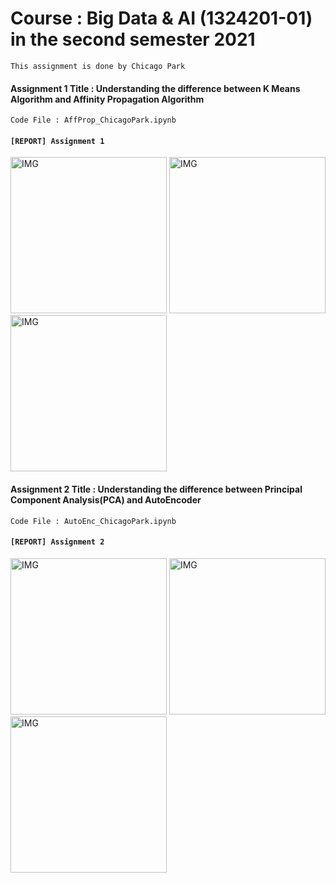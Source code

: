 # Course : Big Data & AI (1324201-01) in the second semester 2021
`This assignment is done by Chicago Park`

#### Assignment 1 Title : Understanding the difference between K Means Algorithm and Affinity Propagation Algorithm

`Code File : AffProp_ChicagoPark.ipynb`

#### `[REPORT] Assignment 1`

<img width="250" alt="IMG" src="https://user-images.githubusercontent.com/73331241/152947529-84e2cc33-3c47-4174-87f0-bade855e2339.jpg">
<img width="250" alt="IMG" src="https://user-images.githubusercontent.com/73331241/152947537-4d853f16-ee9c-4ada-80f1-70e5da225092.jpg">
<img width="250" alt="IMG" src="https://user-images.githubusercontent.com/73331241/152947540-6232357a-33b0-4d21-82ea-da74eee02c1f.jpg">


#### Assignment 2 Title : Understanding the difference between Principal Component Analysis(PCA) and AutoEncoder

`Code File : AutoEnc_ChicagoPark.ipynb`

#### `[REPORT] Assignment 2`

<img width="250" alt="IMG" src="https://user-images.githubusercontent.com/73331241/152947545-bab41c37-bc0f-4727-8952-a0ca91d3e886.jpg">
<img width="250" alt="IMG" src="https://user-images.githubusercontent.com/73331241/152947557-8412d138-400f-47c4-b65a-1de899589c49.jpg">
<img width="250" alt="IMG" src="https://user-images.githubusercontent.com/73331241/152947565-4b6d8a8b-3829-4e61-bd12-acb6bf529539.jpg">

